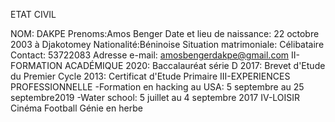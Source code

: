ETAT CIVIL

NOM: DAKPE
Prenoms:Amos Benger
Date et lieu de naissance: 22 octobre 2003 à Djakotomey
Nationalité:Béninoise
Situation matrimoniale: Célibataire
Contact: 53722083
Adresse e-mail: amosbengerdakpe@gmail.com
II-FORMATION ACADÉMIQUE
2020: Baccalauréat série D
2017: Brevet d'Etude du Premier Cycle
2013: Certificat d'Etude Primaire
III-EXPERIENCES PROFESSIONNELLE
-Formation en hacking au USA: 5 septembre au 25 septembre2019
-Water school: 5 juillet au 4 septembre 2017
IV-LOISIR
Cinéma
Football
Génie en herbe

